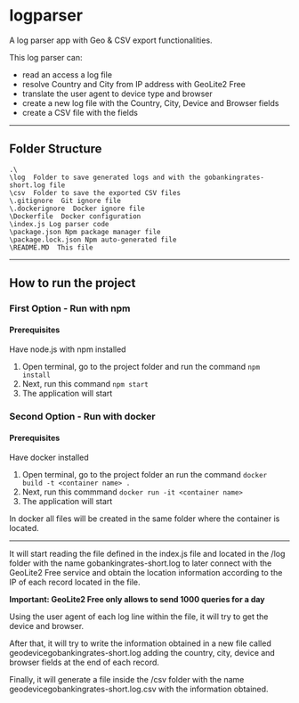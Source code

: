 # logparser
A log parser app with Geo & CSV export functionalities.

This log parser can:
- read an access a log file
- resolve Country and City from IP address with GeoLite2 Free
- translate the user agent to device type and browser
- create a new log file with the Country, City, Device and Browser fields
- create a CSV file with the fields
- - -

## Folder Structure
    .\
    \log  Folder to save generated logs and with the gobankingrates-short.log file
    \csv  Folder to save the exported CSV files
    \.gitignore  Git ignore file
    \.dockerignore  Docker ignore file
    \Dockerfile  Docker configuration
    \index.js Log parser code
    \package.json Npm package manager file
    \package.lock.json Npm auto-generated file
    \README.MD  This file

- - -

## How to run the project
### First Option - Run with npm
#### Prerequisites
Have node.js with npm installed

1. Open terminal, go to the project folder and run the command ``` npm install ```
2. Next, run this command ``` npm start ```
3. The application will start

### Second Option - Run with docker
#### Prerequisites
Have docker installed

1. Open terminal, go to the project folder an run the command ``` docker build -t <container name> . ```
2. Next, run this commmand ``` docker run -it <container name> ```
3. The application will start

In docker all files will be created in the same folder where the container is located.

- - -
It will start reading the file defined in the index.js file and located in the /log folder with the name gobankingrates-short.log to later connect with the GeoLite2 Free service and obtain the location information according to the IP of each record located in the file.

**Important: GeoLite2 Free only allows to send 1000 queries for a day**

Using the user agent of each log line within the file, it will try to get the device and browser.

After that, it will try to write the information obtained in a new file called geodevicegobankingrates-short.log adding the country, city, device and browser fields at the end of each record.

Finally, it will generate a file inside the /csv folder with the name geodevicegobankingrates-short.log.csv with the information obtained.
